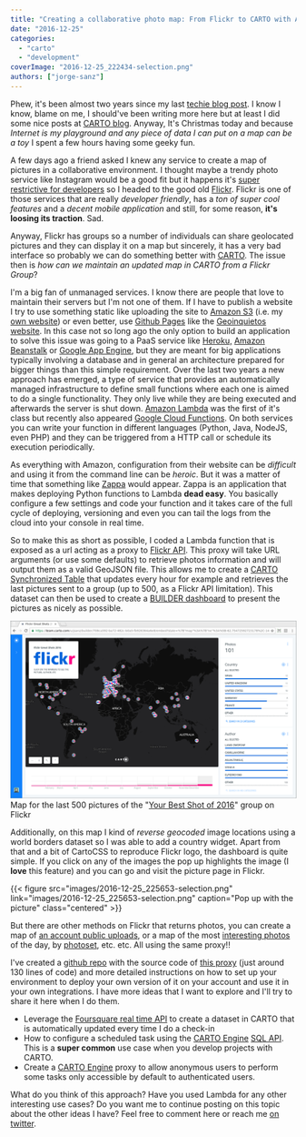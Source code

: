 ```yaml
---
title: "Creating a collaborative photo map: From Flickr to CARTO with Amazon Lambda"
date: "2016-12-25"
categories: 
  - "carto"
  - "development"
coverImage: "2016-12-25_222434-selection.png"
authors: ["jorge-sanz"]
---
```


Phew, it's been almost two years since my last [techie blog post](https://geomaticblog.net/2015/01/13/about-antipodes-map/). I know I know, blame on me, I should've been writing more here but at least I did some nice posts at [CARTO blog](https://carto.com/blog/author/jorge-sanz). Anyway, It's Christmas today and because _Internet is my playground and any piece of data I can put on a map can be a toy_ I spent a few hours having some geeky fun.

A few days ago a friend asked I knew any service to create a map of pictures in a collaborative environment. I thought maybe a trendy photo service like Instagram would be a good fit but it happens it's [super restrictive for developers](https://www.instagram.com/developer/) so I headed to the good old [Flickr](http://flickr.com). Flickr is one of those services that are really _developer friendly_, has a _ton of super cool features_ and a _decent mobile application_ and still, for some reason, **it's loosing its traction**. Sad.

Anyway, Flickr has groups so a number of individuals can share geolocated pictures and they can display it on a map but sincerely, it has a very bad interface so probably we can do something better with [CARTO](http://carto.com). The issue then is _how can we maintain an updated map in CARTO from a Flickr Group_?

I'm a big fan of unmanaged services. I know there are people that love to maintain their servers but I'm not one of them. If I have to publish a website I try to use something static like uploading the site to [Amazon S3](https://aws.amazon.com/s3/) (i.e. my [own website](http://jorgesanz.net)) or even better, use [Github Pages](https://pages.github.com/) like the [Geoinquietos website](http://geoinquietos.org). In this case not so long ago the only option to build an application to solve this issue was going to a PaaS service like [Heroku,](https://www.heroku.com/) [Amazon Beanstalk](https://aws.amazon.com/elasticbeanstalk/) or [Google App Engine](https://cloud.google.com/appengine/), but they are meant for big applications typically involving a database and in general an architecture prepared for bigger things than this simple requirement. Over the last two years a new approach has emerged, a type of service that provides an automatically managed infrastructure to define small functions where each one is aimed to do a single functionality. They only live while they are being executed and afterwards the server is shut down. [Amazon Lambda](https://aws.amazon.com/lambda/) was the first of it's class but recently also appeared [Google Cloud Functions](https://cloud.google.com/functions/). On both services you can write your function in different languages (Python, Java, NodeJS, even PHP) and they can be triggered from a HTTP call or schedule its execution periodically.

As everything with Amazon, configuration from their website can be _difficult_ and using it from the command line can be _heroic_. But it was a matter of time that something like [Zappa](http://www.zappa.io) would appear. Zappa is an application that makes deploying Python functions to Lambda **dead easy**. You basically configure a few settings and code your function and it takes care of the full cycle of deploying, versioning and even you can tail the logs from the cloud into your console in real time.

So to make this as short as possible, I coded a Lambda function that is exposed as a url acting as a proxy to [Flickr API](https://www.flickr.com/services/api/). This proxy will take URL arguments (or use some defaults) to retrieve photos information and will output them as a valid GeoJSON file. This allows me to create a [CARTO Synchronized Table](https://carto.com/docs/carto-engine/import-api/sync-tables) that updates every hour for example and retrieves the last pictures sent to a group (up to 500, as a Flickr API limitation). This dataset can then be used to create a [BUILDER dashboard](https://team.carto.com/u/jsanz/builder/708ca592-ba72-482c-b0a5-fb926364a6e8/embed) to present the pictures as nicely as possible.

![2016-12-25_225604-selection](images/2016-12-25_225604-selection.png) Map for the last 500 pictures of the "[Your Best Shot of 2016](https://www.flickr.com/groups/yourbestshot2016)" group on Flickr

Additionally, on this map I kind of _reverse geocoded_ image locations using a world borders dataset so I was able to add a country widget. Apart from that and a bit of CartoCSS to reproduce Flickr logo, the dashboard is quite simple. If you click on any of the images the pop up highlights the image (I **love** this feature) and you can go and visit the picture page in Flickr.

{{< figure src="images/2016-12-25_225653-selection.png" link="images/2016-12-25_225653-selection.png" caption="Pop up with the picture" class="centered" >}}

But there are other methods on Flickr that returns photos, you can create a map of [an account public uploads](https://www.flickr.com/services/api/flickr.people.getPublicPhotos.html), or a map of the most [interesting photos](https://www.flickr.com/services/api/flickr.interestingness.getList.html) of the day, by [photoset](https://www.flickr.com/services/api/flickr.photosets.getPhotos.html), etc. etc. All using the same proxy!!

I've created a [github repo](https://github.com/jsanz/carto-lambda-examples) with the source code of [this proxy](https://github.com/jsanz/carto-lambda-examples/blob/master/flickr_to_geojson.py) (just around 130 lines of code) and more detailed instructions on how to set up your environment to deploy your own version of it on your account and use it in your own integrations. I have more ideas that I want to explore and I'll try to share it here when I do them.

- Leverage the [Foursquare real time API](https://developer.foursquare.com/overview/realtime) to create a dataset in CARTO that is automatically updated every time I do a check-in
- How to configure a scheduled task using the [CARTO Engine](https://carto.com/engine/) [SQL API](https://carto.com/docs/cartodb-platform/sql-api/). This is a **super common** use case when you develop projects with CARTO.
- Create a [CARTO Engine](https://carto.com/engine/) proxy to allow anonymous users to perform some tasks only accessible by default to authenticated users.

What do you think of this approach? Have you used Lambda for any other interesting use cases? Do you want me to continue posting on this topic about the other ideas I have? Feel free to comment here or reach me [on twitter](https://twitter.com/xurxosanz).
